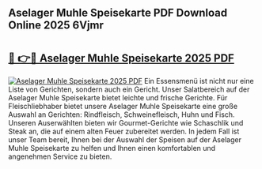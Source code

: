 ## Aselager Muhle Speisekarte PDF Download Online 2025 6Vjmr

# <h2><a href="http://gc9ohr.nevu.top/?p=Aselager+Muhle+Speisekarte">🔗 👉🔴 Aselager Muhle Speisekarte 2025 PDF</a></h2>

[![Aselager Muhle Speisekarte 2025 PDF](https://i.imgur.com/dBaPXMq.png)](http://gc9ohr.nevu.top/?p=Aselager+Muhle+Speisekarte)
Ein Essensmenü ist nicht nur eine Liste von Gerichten, sondern auch ein Gericht. Unser Salatbereich auf der Aselager Muhle Speisekarte bietet leichte und frische Gerichte. Für Fleischliebhaber bietet unsere Aselager Muhle Speisekarte eine große Auswahl an Gerichten: Rindfleisch, Schweinefleisch, Huhn und Fisch. Unseren Auserwählten bieten wir Gourmet-Gerichte wie Schaschlik und Steak an, die auf einem alten Feuer zubereitet werden. In jedem Fall ist unser Team bereit, Ihnen bei der Auswahl der Speisen auf der Aselager Muhle Speisekarte zu helfen und Ihnen einen komfortablen und angenehmen Service zu bieten.
